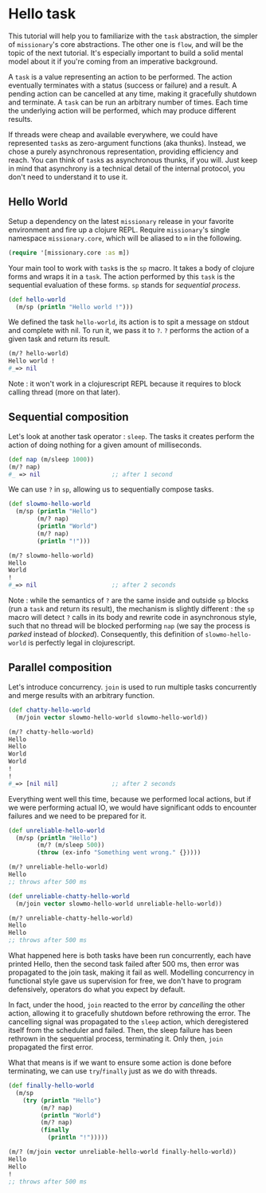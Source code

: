 # Hello task

This tutorial will help you to familiarize with the `task` abstraction, the simpler of `missionary`'s core abstractions. The other one is `flow`, and will be the topic of the next tutorial. It's especially important to build a solid mental model about it if you're coming from an imperative background.

A `task` is a value representing an action to be performed. The action eventually terminates with a status (success or failure) and a result. A pending action can be cancelled at any time, making it gracefully shutdown and terminate. A `task` can be run an arbitrary number of times. Each time the underlying action will be performed, which may produce different results.

If threads were cheap and available everywhere, we could have represented `task`s as zero-argument functions (aka thunks). Instead, we chose a purely asynchronous representation, providing efficiency and reach. You can think of `task`s as asynchronous thunks, if you will. Just keep in mind that asynchrony is a technical detail of the internal protocol, you don't need to understand it to use it.


## Hello World

Setup a dependency on the latest `missionary` release in your favorite environment and fire up a clojure REPL. Require `missionary`'s single namespace `missionary.core`, which will be aliased to `m` in the following.

```clojure
(require '[missionary.core :as m])
```

Your main tool to work with `task`s is the `sp` macro. It takes a body of clojure forms and wraps it in a `task`. The action performed by this `task` is the sequential evaluation of these forms. `sp` stands for *sequential process*.

```clojure
(def hello-world
  (m/sp (println "Hello world !")))
```

We defined the task `hello-world`, its action is to spit a message on stdout and complete with nil. To run it, we pass it to `?`. `?` performs the action of a given task and return its result.

```clojure
(m/? hello-world)
Hello world !
#_=> nil
```

Note : it won't work in a clojurescript REPL because it requires to block calling thread (more on that later).


## Sequential composition

Let's look at another task operator : `sleep`. The tasks it creates perform the action of doing nothing for a given amount of milliseconds.

```clojure
(def nap (m/sleep 1000))
(m/? nap)
#_ => nil                    ;; after 1 second
```

We can use `?` in `sp`, allowing us to sequentially compose tasks.

```clojure
(def slowmo-hello-world
  (m/sp (println "Hello")
        (m/? nap)
        (println "World")
        (m/? nap)
        (println "!")))

(m/? slowmo-hello-world)
Hello
World
!
#_=> nil                     ;; after 2 seconds
```

Note : while the semantics of `?` are the same inside and outside `sp` blocks (run a `task` and return its result), the mechanism is slightly different : the `sp` macro will detect `?` calls in its body and rewrite code in asynchronous style, such that no thread will be blocked performing `nap` (we say the process is *parked* instead of *blocked*). Consequently, this definition of `slowmo-hello-world` is perfectly legal in clojurescript.

## Parallel composition

Let's introduce concurrency. `join` is used to run multiple tasks concurrently and merge results with an arbitrary function.

```clojure
(def chatty-hello-world
  (m/join vector slowmo-hello-world slowmo-hello-world))

(m/? chatty-hello-world)
Hello
Hello
World
World
!
!
#_=> [nil nil]               ;; after 2 seconds
```

Everything went well this time, because we performed local actions, but if we were performing actual IO, we would have significant odds to encounter failures and we need to be prepared for it.

```clojure
(def unreliable-hello-world
  (m/sp (println "Hello")
        (m/? (m/sleep 500))
        (throw (ex-info "Something went wrong." {}))))

(m/? unreliable-hello-world)
Hello
;; throws after 500 ms

(def unreliable-chatty-hello-world
  (m/join vector slowmo-hello-world unreliable-hello-world))

(m/? unreliable-chatty-hello-world)
Hello
Hello
;; throws after 500 ms
```

What happened here is both tasks have been run concurrently, each have printed Hello, then the second task failed after 500 ms, then error was propagated to the join task, making it fail as well. Modelling concurrency in functional style gave us supervision for free, we don't have to program defensively, operators do what you expect by default.

In fact, under the hood, `join` reacted to the error by *cancelling* the other action, allowing it to gracefully shutdown before rethrowing the error. The cancelling signal was propagated to the `sleep` action, which deregistered itself from the scheduler and failed. Then, the sleep failure has been rethrown in the sequential process, terminating it. Only then, `join` propagated the first error.

What that means is if we want to ensure some action is done before terminating, we can use `try`/`finally` just as we do with threads.

```clojure
(def finally-hello-world
  (m/sp
    (try (println "Hello")
         (m/? nap)
         (println "World")
         (m/? nap)
         (finally
           (println "!")))))

(m/? (m/join vector unreliable-hello-world finally-hello-world))
Hello
Hello
!
;; throws after 500 ms
```
